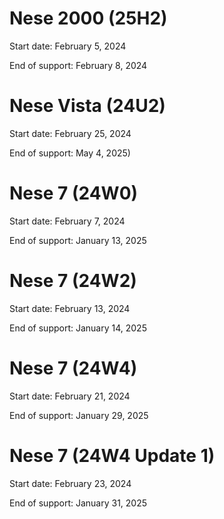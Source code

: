 # Nese 2000 (25H2)
Start date: February 5, 2024

End of support: February 8, 2024

# Nese Vista (24U2)
Start date: February 25, 2024

End of support: May 4, 2025)

# Nese 7 (24W0)
Start date: February 7, 2024

End of support: January 13, 2025


# Nese 7 (24W2)
Start date: February 13, 2024

End of support: January 14, 2025

# Nese 7 (24W4)
Start date: February 21, 2024

End of support: January 29, 2025

# Nese 7 (24W4 Update 1)
Start date: February 23, 2024

End of support: January 31, 2025
